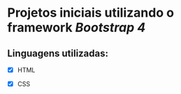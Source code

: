 #  Projetos iniciais utilizando o framework  ***Bootstrap 4***

## Linguagens utilizadas: ##

- [X] HTML
- [X] CSS






